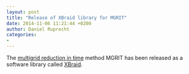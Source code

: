 ```yaml
---
layout: post
title: "Release of XBraid library for MGRIT"
date: 2014-11-06 11:21:44 +0200
author: Daniel Ruprecht
categories:
- 
---
```


The [multigrid reduction in time](/methods/mgrit.html) method MGRIT has been released as a software library called [XBraid](/codes/xbraid.html).